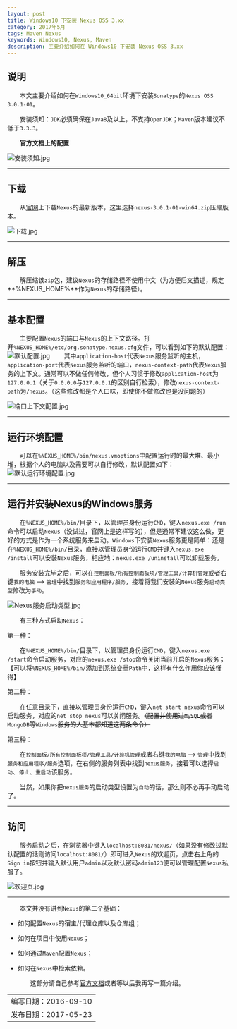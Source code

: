 ```yaml
---
layout: post
title: Windows10 下安装 Nexus OSS 3.xx
category: 2017年5月
tags: Maven Nexus
keywords: Windows10, Nexus, Maven
description: 主要介绍如何在 Windows10 下安装 Nexus OSS 3.xx
---
```


## 说明

　　本文主要介绍如何在`Windows10_64bit`环境下安装`Sonatype`的`Nexus OSS 3.0.1-01`。 

　　安装须知：`JDK`必须确保在`Java8`及以上，不支持`OpenJDK`；`Maven`版本建议不低于`3.3.3`。

　　**官方文档上的配置**

![安装须知.jpg](https://ooo.0o0.ooo/2016/09/10/57d37d091c01e.jpg)

---

## 下载

　　从[官网](https://www.sonatype.com/download-oss-sonatype)上下载`Nexus`的最新版本，这里选择`nexus-3.0.1-01-win64.zip`压缩版本。

![下载.jpg](https://ooo.0o0.ooo/2016/09/10/57d37d0907f3e.jpg)

---

## 解压

　　解压缩该`zip`包，建议`Nexus`的存储路径不使用中文（为方便后文描述，规定**%NEXUS_HOME%**作为`Nexus`的存储路径）。

---

## 基本配置

　　主要配置`Nexus`的端口与`Nexus`的上下文路径。打开`%NEXUS_HOME%/etc/org.sonatype.nexus.cfg`文件，可以看到如下的默认配置： 
![默认配置.jpg](https://ooo.0o0.ooo/2016/09/10/57d37eab8ebc6.jpg)
　　其中`application-host`代表`Nexus`服务监听的主机，`application-port`代表`Nexus`服务监听的端口，`nexus-context-path`代表`Nexus`服务的上下文。通常可以不做任何修改，但个人习惯于修改`application-host`为`127.0.0.1`（关于`0.0.0.0`与`127.0.0.1`的区别自行检索），修改`nexus-context-path`为`/nexus`。（这些修改都是个人口味，即使你不做修改也是没问题的）

![端口上下文配置.jpg](https://ooo.0o0.ooo/2016/09/10/57d37d0914dc2.jpg)

---

## 运行环境配置

　　可以在`%NEXUS_HOME%/bin/nexus.vmoptions`中配置运行时的最大堆、最小堆，根据个人的电脑以及需要可以自行修改，默认配置如下： 
![默认运行环境配置.jpg](https://ooo.0o0.ooo/2016/09/10/57d37d0915fe6.jpg)

---

## 运行并安装Nexus的Windows服务

　　在`%NEXUS_HOME%/bin/`目录下，以管理员身份运行`CMD`，键入`nexus.exe /run`命令可以启动`Nexus`（没试过，官网上是这样写的），但是通常不建议这么做，更好的方式是作为一个系统服务来启动。`Windows`下安装`Nexus`服务更是简单：还是在`%NEXUS_HOME%/bin/`目录，直接以管理员身份运行`CMD`并键入`nexus.exe /install`可以安装`Nexus`服务，相应地：`nexus.exe /uninstall`可以卸载服务。 

　　服务安装完毕之后，可以在`控制面板/所有控制面板项/管理工具/计算机管理`或者右键`我的电脑` –> `管理`中找到`服务和应用程序/服务`，接着将我们安装的`Nexus`服务`启动类型`修改为`手动`。

![Nexus服务启动类型.jpg](https://ooo.0o0.ooo/2016/09/11/57d4b51ee8784.jpg)

　　有三种方式启动`Nexus`： 

<span class="blue">第一种： </span>

　　在`%NEXUS_HOME%/bin/`目录下，以管理员身份运行`CMD`，键入`nexus.exe /start`命令启动服务，对应的`nexus.exe /stop`命令关闭当前开启的`Nexus`服务；【可以将`%NEXUS_HOME%/bin/`添加到系统变量`Path`中，这样有什么作用你应该懂得】 

<span class="blue">第二种： </span>

　　在任意目录下，直接以管理员身份运行`CMD`，键入`net start nexus`命令可以启动服务，对应的`net stop nexus`可以关闭服务。~~（配置并使用过`MySQL`或者`MongoDB`等`Windows`服务的人基本都知道这两条命令）~~ 

<span class="blue">第三种： </span>

　　在`控制面板/所有控制面板项/管理工具/计算机管理`或者右键`我的电脑` –> `管理`中找到`服务和应用程序/服务`选项，在右侧的服务列表中找到`nexus服务`，接着可以选择`启动`、`停止`、`重启动`该服务。

　　当然，如果你把`nexus服务`的启动类型设置为`自动`的话，那么则不必再手动启动了。

---

## 访问

　　服务启动之后，在浏览器中键入`localhost:8081/nexus/`（如果没有修改过默认配置的话则访问`localhost:8081/`）即可进入`Nexus`的欢迎页，点击右上角的`Sign in`按钮并输入默认用户`admin`以及默认密码`admin123`便可以管理配置`Nexus`私服了。

![欢迎页.jpg](https://ooo.0o0.ooo/2016/09/10/57d37d091c5fd.jpg)

------

　　本文并没有讲到`Nexus`的第二个基础：

- 如何配置`Nexus`的宿主/代理仓库以及仓库组；

- 如何在项目中使用`Nexus`；

- 如何通过`Maven`配置`Nexus`；

- 如何在`Nexus`中检索依赖。

  　　这部分请自己参考[官方文档](http://books.sonatype.com/nexus-book/3.0/reference/index.html)或者等以后我再写一篇介绍。

|                 |
| --------------- |
| 编写日期：2016-09-10 |
| 发布日期：2017-05-23 |